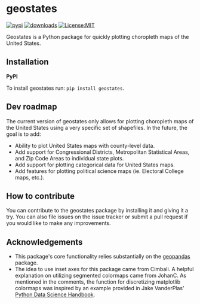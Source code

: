 geostates
=========

[![pypi](https://img.shields.io/pypi/v/geostates.svg)](https://pypi.org/project/geostates)
[![downloads](https://static.pepy.tech/badge/geostates)](https://pepy.tech/project/geostates)
[![License:MIT](https://img.shields.io/badge/License-MIT-lightgray.svg?style=flt-square)](https://opensource.org/licenses/MIT)


Geostates is a Python package for quickly plotting choropleth maps of the United States.

Installation
------------

**PyPI**

To install geostates run: ``pip install geostates``.


Dev roadmap
-----------

The current version of geostates only allows for plotting choropleth maps of the United States using a very specific
set of shapefiles. In the future, the goal is to add:

- Ability to plot United States maps with county-level data.
- Add support for Congressional Districts, Metropolitan Statistical Areas, and Zip Code Areas to individual state
 plots.
- Add support for plotting categorical data for United States maps.
- Add features for plotting political science maps (ie. Electoral College maps, etc.).

How to contribute
-----------------

You can contribute to the geostates package by installing it and giving it a try. You can also file issues on the 
issue tracker or submit a pull request if you would like to make any improvements.

Acknowledgements
----------------

- This package's core functionality relies substantially on the [geopandas](https://geopandas.org/en/stable/) package.
- The idea to use inset axes for this package came from Cimbali. A helpful explanation on utilizing segmented
colormaps came from JohanC. As mentioned in the comments, the function for discretizing matplotlib colormaps was
inspired by an example provided in Jake VanderPlas' [Python Data Science Handbook](https://jakevdp.github.io/PythonDataScienceHandbook/).

 
